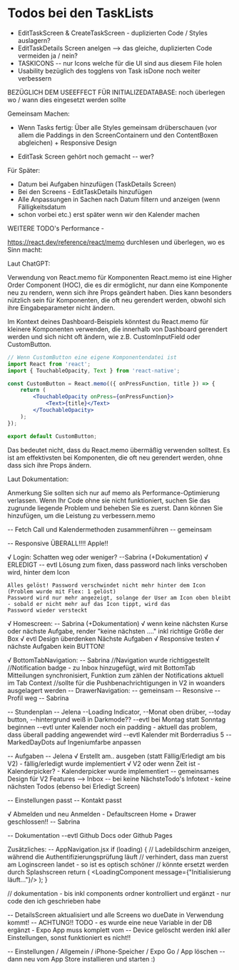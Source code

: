 # Todos bei den TaskLists

- EditTaskScreen & CreateTaskScreen - duplizierten Code / Styles auslagern?
- EditTaskDetails Screen anelgen --> das gleiche, duplizierten Code vermeiden ja / nein?
- TASKICONS -- nur Icons welche für die UI sind aus diesem File holen
- Usability bezüglich des togglens von Task isDone noch weiter verbessern

BEZÜGLICH DEM USEEFFECT FÜR INITIALIZEDATABASE: noch überlegen wo / wann dies eingesetzt werden sollte

Gemeinsam Machen:
- Wenn Tasks fertig: Über alle Styles gemeinsam drüberschauen (vor allem die Paddings in den ScreenContainern und
den ContentBoxen abgleichen) + Responsive Design

- EditTask Screen gehört noch gemacht -- wer?


Für Später:
- Datum bei Aufgaben hinzufügen (TaskDetails Screen)
- Bei den Screens - EditTaskDetails hinzufügen
- Alle Anpassungen in Sachen nach Datum filtern und anzeigen (wenn Fälligkeitsdatum
- schon vorbei etc.) erst später wenn wir den Kalender machen


WEITERE TODO's Performance -

https://react.dev/reference/react/memo durchlesen und überlegen, wo es Sinn macht:

Laut ChatGPT: 

Verwendung von React.memo für Komponenten
React.memo ist eine Higher Order Component (HOC), die es dir ermöglicht, 
nur dann eine Komponente neu zu rendern, wenn sich ihre Props geändert haben. 
Dies kann besonders nützlich sein für Komponenten, die oft neu gerendert werden, 
obwohl sich ihre Eingabeparameter nicht ändern.

Im Kontext deines Dashboard-Beispiels könntest du React.memo für kleinere Komponenten verwenden, 
die innerhalb von Dashboard gerendert werden und sich nicht oft ändern, wie z.B. CustomInputField oder CustomButton.

```jsx
// Wenn CustomButton eine eigene Komponentendatei ist
import React from 'react';
import { TouchableOpacity, Text } from 'react-native';

const CustomButton = React.memo(({ onPressFunction, title }) => {
    return (
        <TouchableOpacity onPress={onPressFunction}>
            <Text>{title}</Text>
        </TouchableOpacity>
    );
});

export default CustomButton;
```

Das bedeutet nicht, dass du React.memo übermäßig verwenden solltest. 
Es ist am effektivsten bei Komponenten, die oft neu gerendert werden, ohne dass sich ihre Props ändern.

Laut Dokumentation:

Anmerkung
Sie sollten sich nur auf memo als Performance-Optimierung verlassen. 
Wenn Ihr Code ohne sie nicht funktioniert, 
suchen Sie das zugrunde liegende Problem und beheben Sie es zuerst. 
Dann können Sie hinzufügen, um die Leistung zu verbessern.memo


-- Fetch Call und Kalendermethoden zusammenführen -- gemeinsam

-- Responsive ÜBERALL!!!! Apple!!

√ Login: Schatten weg oder weniger? --Sabrina (+Dokumentation) √ ERLEDIGT
    -- evtl Lösung zum fixen, dass password nach links verschoben wird, hinter dem Icon

    Alles gelöst! Password verschwindet nicht mehr hinter dem Icon (Problem wurde mit Flex: 1 gelöst)
    Password wird nur mehr angezeigt, solange der User am Icon oben bleibt - sobald er nicht mehr auf das Icon tippt, wird das
    Password wieder versteckt

√ Homescreen: -- Sabrina (+Dokumentation)
    √ wenn keine nächsten Kurse oder nächste Aufgabe, render "keine nächsten ...."
       inkl richtige Größe der Box
    √ evtl Design überdenken Nächste Aufgaben
    √ Responsive testen
    √ nächste Aufgaben kein BUTTON!

√ BottomTabNavigation: -- Sabrina
    //Navigation wurde richtiggestellt
    //Notification badge - zu Inbox hinzugefügt, wird mit BottomTab Mitteilungen synchronisiert, Funktion zum zählen der Notifications aktuell im Tab Context
    //sollte für die Pushbenachrichtigungen in V2 in woanders ausgelagert werden
-- DrawerNavigation: -- gemeinsam
    -- Resonsive
    -- Profil weg -- Sabrina
  
-- Stundenplan -- Jelena
    --Loading Indicator, 
    --Monat oben drüber, 
    --today button, 
    --hintergrund weiß in Darkmode??
    --evtl bei Montag statt Sonntag beginnen
    --evtl unter Kalender noch ein padding - aktuell das problem, dass überall padding angewendet wird
    --evtl Kalender mit Borderradius 5
    --MarkedDayDots auf Ingeniumfarbe anpassen

-- Aufgaben -- Jelena
    √ Erstellt am.. ausgeben (statt Fällig/Erledigt am bis V2) - fällig/erledigt wurde implementiert
    √ V2 oder wenn Zeit ist - Kalenderpicker? - Kalenderpicker wurde implementiert
    -- gemeinsames Design für V2 Features --> Inbox
    -- bei keine NächsteTodo's Infotext - keine nächsten Todos (ebenso bei Erledigt Screen)

-- Einstellungen passt
-- Kontakt passt

√ Abmelden und neu Anmelden - Defaultscreen Home + Drawer geschlossen!! -- Sabrina

-- Dokumentation
    --evtl Github Docs oder Github Pages

Zusätzliches:
-- AppNavigation.jsx
if (loading) {
// Ladebildschirm anzeigen, während die Authentifizierungsprüfung läuft
// verhindert, dass man zuerst am Loginscreen landet - so ist es optisch schöner
// könnte ersetzt werden durch Splashscreen
return (
<LoadingComponent message={"Initialisierung läuft..."}/>
);
}


// dokumentation - bis inkl components ordner kontrolliert und ergänzt - nur code den ich geschrieben habe

-- DetailsScreen aktualisiert und alle Screens wo dueDate in Verwendung kommt!
-- ACHTUNG!! TODO - es wurde eine neue Variable in der DB ergänzt - Expo App muss komplett vom
-- Device gelöscht werden inkl aller Einstellungen, sonst funktioniert es nicht!!

-- Einstellungen / Allgemein / iPhone-Speicher / Expo Go / App löschen
-- dann neu vom App Store installieren und starten :)
